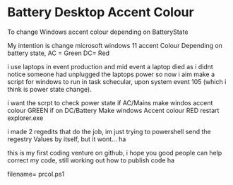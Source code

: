 # Battery Desktop Accent Colour
To change Windows accent colour depending on BatteryState

My intention is change microsoft windows 11 accent Colour Depending on battery state, AC = Green DC= Red 

i use laptops in event production and mid event a laptop died as i didnt notice someone had unplugged the laptops power
so now i aim make a script for windows to run in task schecular, upon system event 105 (which i think is power state change).

i want the scrpt to
check power state 
if AC/Mains make windos accent colour GREEN
if on DC/Battery Make windows Accent colour RED
restart explorer.exe

i made 2 regedits that do the job, im just trying to powershell send the regestry Values by itself, but it wont... ha

this is my first coding venture on github, i hope you good people can help correct my code, still working out how to publish code ha

filename= prcol.ps1
